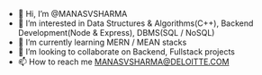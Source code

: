 - 👋 Hi, I’m @MANASVSHARMA
- 👀 I’m interested in Data Structures & Algorithms(C++), Backend Development(Node & Express), DBMS(SQL / NoSQL)
- 🌱 I’m currently learning MERN / MEAN stacks
- 💞️ I’m looking to collaborate on Backend, Fullstack projects
- 📫 How to reach me MANASVSHARMA@DELOITTE.COM

<!---
MANASVSHARMA/MANASVSHARMA is a ✨ special ✨ repository because its `README.md` (this file) appears on your GitHub profile.
You can click the Preview link to take a look at your changes.
--->
